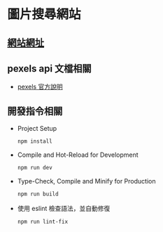 # 圖片搜尋網站


## [網站網址](https://pony-hsieh.github.io/picture-search-2023-02/dist/#/)


## pexels api 文檔相關
- [pexels 官方說明](https://www.pexels.com/zh-tw/api/documentation/)


## 開發指令相關
- Project Setup
    ```sh
    npm install
    ```
- Compile and Hot-Reload for Development
    ```sh
    npm run dev
    ```
- Type-Check, Compile and Minify for Production
    ```sh
    npm run build
    ```
- 使用 eslint 檢查語法，並自動修復
    ```sh
    npm run lint-fix
    ```
